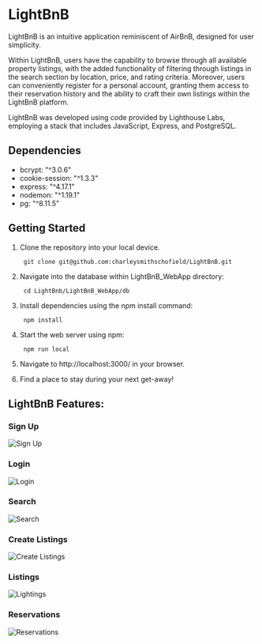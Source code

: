 # LightBnB

LightBnB is an intuitive application reminiscent of AirBnB, designed for user simplicity.

Within LightBnB, users have the capability to browse through all available property listings, with the added functionality of filtering through listings in the search section by location, price, and rating criteria. Moreover, users can conveniently register for a personal account, granting them access to their reservation history and the ability to craft their own listings within the LightBnB platform.

LightBnB was developed using code provided by Lighthouse Labs, employing a stack that includes JavaScript, Express, and PostgreSQL.

## Dependencies
  * bcrypt: "^3.0.6"
  * cookie-session: "^1.3.3"
  * express: "^4.17.1"
  * nodemon: "^1.19.1"
  * pg: "^8.11.5"

## Getting Started

  1. Clone the repository into your local device.

          git clone git@github.com:charleysmithschofield/LightBnB.git


  2. Navigate into the database within LightBnB_WebApp directory:

          cd LightBnb/LightBnB_WebApp/db

  3. Install dependencies using the npm install command:

          npm install

  4. Start the web server using npm:
  
          npm run local
      
  5. Navigate to http://localhost:3000/ in your browser.


  6. Find a place to stay during your next get-away!


## LightBnB Features:

### Sign Up
![Sign Up](<LightBnB_WebApp/photos/LightBNB - Sign Up.png>)

### Login 
![Login](<LightBnB_WebApp/photos/LightBNB - Login.png>)

### Search
![Search](<LightBnB_WebApp/photos/LightBnB - Search.png>)

### Create Listings
![Create Listings](<LightBnB_WebApp/photos/LightBnB - Create Listing.png>)

### Listings
![Lightings](<LightBnB_WebApp/photos/LightBnB - Listings.png>)

### Reservations
![Reservations](<LightBnB_WebApp/photos/LightBnB - Reservations.png>)